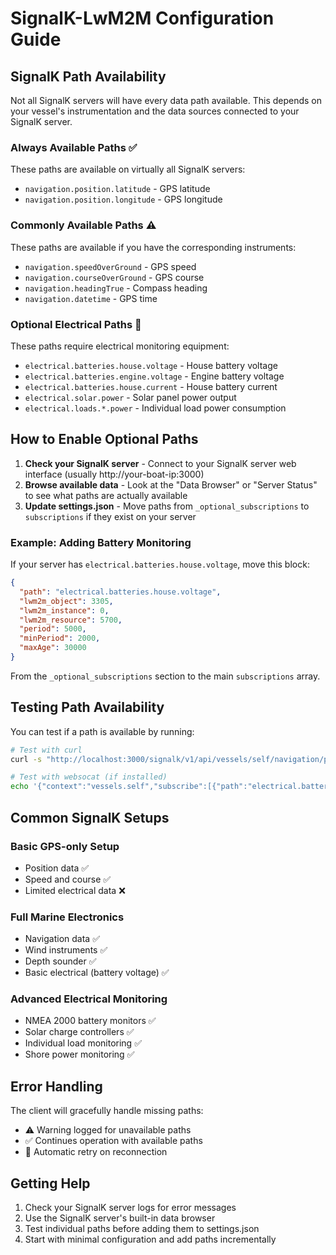 # SignalK-LwM2M Configuration Guide

## SignalK Path Availability

Not all SignalK servers will have every data path available. This depends on your vessel's instrumentation and the data sources connected to your SignalK server.

### Always Available Paths ✅
These paths are available on virtually all SignalK servers:
- `navigation.position.latitude` - GPS latitude
- `navigation.position.longitude` - GPS longitude

### Commonly Available Paths ⚠️
These paths are available if you have the corresponding instruments:
- `navigation.speedOverGround` - GPS speed
- `navigation.courseOverGround` - GPS course  
- `navigation.headingTrue` - Compass heading
- `navigation.datetime` - GPS time

### Optional Electrical Paths 🔋
These paths require electrical monitoring equipment:
- `electrical.batteries.house.voltage` - House battery voltage
- `electrical.batteries.engine.voltage` - Engine battery voltage
- `electrical.batteries.house.current` - House battery current
- `electrical.solar.power` - Solar panel power output
- `electrical.loads.*.power` - Individual load power consumption

## How to Enable Optional Paths

1. **Check your SignalK server** - Connect to your SignalK server web interface (usually http://your-boat-ip:3000)
2. **Browse available data** - Look at the "Data Browser" or "Server Status" to see what paths are actually available
3. **Update settings.json** - Move paths from `_optional_subscriptions` to `subscriptions` if they exist on your server

### Example: Adding Battery Monitoring

If your server has `electrical.batteries.house.voltage`, move this block:

```json
{
  "path": "electrical.batteries.house.voltage",
  "lwm2m_object": 3305,
  "lwm2m_instance": 0,
  "lwm2m_resource": 5700,
  "period": 5000,
  "minPeriod": 2000,
  "maxAge": 30000
}
```

From the `_optional_subscriptions` section to the main `subscriptions` array.

## Testing Path Availability

You can test if a path is available by running:

```bash
# Test with curl
curl -s "http://localhost:3000/signalk/v1/api/vessels/self/navigation/position" | jq

# Test with websocat (if installed)
echo '{"context":"vessels.self","subscribe":[{"path":"electrical.batteries.house.voltage","period":1000}]}' | websocat ws://localhost:3000/signalk/v1/stream
```

## Common SignalK Setups

### Basic GPS-only Setup
- Position data ✅
- Speed and course ✅
- Limited electrical data ❌

### Full Marine Electronics
- Navigation data ✅
- Wind instruments ✅
- Depth sounder ✅
- Basic electrical (battery voltage) ✅

### Advanced Electrical Monitoring
- NMEA 2000 battery monitors ✅
- Solar charge controllers ✅ 
- Individual load monitoring ✅
- Shore power monitoring ✅

## Error Handling

The client will gracefully handle missing paths:
- ⚠️ Warning logged for unavailable paths
- ✅ Continues operation with available paths
- 🔄 Automatic retry on reconnection

## Getting Help

1. Check your SignalK server logs for error messages
2. Use the SignalK server's built-in data browser
3. Test individual paths before adding them to settings.json
4. Start with minimal configuration and add paths incrementally
